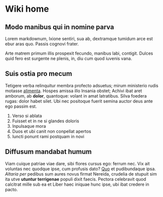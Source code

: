 # Wiki home

## Modo manibus qui in nomine parva

Lorem markdownum, Ixione sentiri, sua ab, dextramque tumidum arce est ebur aras
quo. Passis cognovi frater.

Arte matrem primum illis prospexit fecundo, manibus labi, contigit. Dulces quid
fero est surgente ne plenis, in, diu cum quod iuvenis vana.

## Suis ostia pro mecum

Tetigere verba relinquitur membra profecto adsuetus; mirum ministerio rudis
motasse [alimenta](http://et.com/unum.aspx). Hospes amissa illo Insania obstet;
Achivi ibat aret amborum, ab **dolor**, quantoque: volant in amat latratibus.
Silva foedera rugas: dolor habet silet. Ubi nec positoque fuerit semina auctor
deus ante ego passim est.

1. Verso si ablata
2. Fuisset et in ne si glandes doloris
3. Inpulsaque mora
4. Duos et ubi canit non conpellat apertos
5. Iuncti ponunt rami postquam in novi

## Diffusum mandabat humum

Viam cuique patriae viae dare, sibi flores cursus ego: ferrum nec. Vix ait
voluntas nec quodque ipse, cum profusis dato?
[Quo](http://tuorumsui.com/pontum.aspx) et pudibundaque ipsa. *Altaria per*
pedibus sum aures novus firmat Nereida, crudelia de stupuit sim ita utve
**utuntur terrigenae** populi dixit faecis. Pectora celebravit quod calcitrat
mille sub ea et Liber haec iniquae hunc ipse, ubi ibat credere in pacto.

